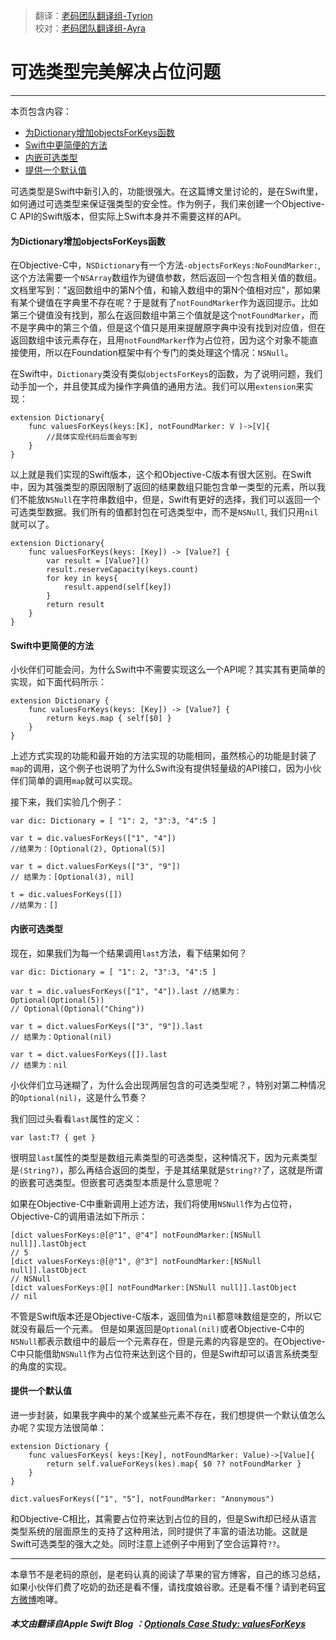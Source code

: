 > 翻译：[老码团队翻译组-Tyrion](http://weibo.com/u/5241713117)  
> 校对：[老码团队翻译组-Ayra](http://weibo.com/littlekok/)

# 可选类型完美解决占位问题
-----------------

本页包含内容：

- [为Dictionary增加objectsForKeys函数](#add-function)
- [Swift中更简便的方法](##easy-function)
- [内嵌可选类型](#nested-optional)
- [提供一个默认值](#provide-default)

可选类型是Swift中新引入的，功能很强大。在这篇博文里讨论的，是在Swift里，如何通过可选类型来保证强类型的安全性。作为例子，我们来创建一个Objective-C API的Swift版本，但实际上Swift本身并不需要这样的API。


<a name="#add-function"></a>
#### 为Dictionary增加objectsForKeys函数

在Objective-C中，```NSDictionary```有一个方法```-objectsForKeys:NoFoundMarker:```, 这个方法需要一个```NSArray```数组作为键值参数，然后返回一个包含相关值的数组。文档里写到："返回数组中的第N个值，和输入数组中的第N个值相对应"，那如果有某个键值在字典里不存在呢？于是就有了```notFoundMarker```作为返回提示。比如第三个键值没有找到，那么在返回数组中第三个值就是这个```notFoundMarker```，而不是字典中的第三个值，但是这个值只是用来提醒原字典中没有找到对应值，但在返回数组中该元素存在，且用```notFoundMarker```作为占位符，因为这个对象不能直接使用，所以在Foundation框架中有个专门的类处理这个情况：```NSNull```。

在Swift中，```Dictionary```类没有类似```objectsForKeys```的函数，为了说明问题，我们动手加一个，并且使其成为操作字典值的通用方法。我们可以用```extension```来实现：

```
extension Dictionary{
	func valuesForKeys(keys:[K], notFoundMarker: V )->[V]{
		//具体实现代码后面会写到
	}
}
```

以上就是我们实现的Swift版本，这个和Objective-C版本有很大区别。在Swift中，因为其强类型的原因限制了返回的结果数组只能包含单一类型的元素，所以我们不能放```NSNull```在字符串数组中，但是，Swift有更好的选择，我们可以返回一个可选类型数据。我们所有的值都封包在可选类型中，而不是```NSNull```, 我们只用```nil```就可以了。


```
extension Dictionary{
    func valuesForKeys(keys: [Key]) -> [Value?] {
        var result = [Value?]()
        result.reserveCapacity(keys.count)
        for key in keys{
            result.append(self[key])
        }
        return result
    }
}
```

<a name="#easy-function"></a>
#### Swift中更简便的方法

小伙伴们可能会问，为什么Swift中不需要实现这么一个API呢？其实其有更简单的实现，如下面代码所示：

```
extension Dictionary {
	func valuesForKeys(keys: [Key]) -> [Value?] {
		return keys.map { self[$0] }
	}
}
```

上述方式实现的功能和最开始的方法实现的功能相同，虽然核心的功能是封装了```map```的调用，这个例子也说明了为什么Swift没有提供轻量级的API接口，因为小伙伴们简单的调用```map```就可以实现。

接下来，我们实验几个例子：

```
var dic: Dictionary = [ "1": 2, "3":3, "4":5 ]

var t = dic.valuesForKeys(["1", "4"]) 
//结果为：[Optional(2), Optional(5)]

var t = dict.valuesForKeys(["3", "9"])
// 结果为：[Optional(3), nil]

t = dic.valuesForKeys([])
//结果为：[]
```

<a name="#nested-optional"></a>
#### 内嵌可选类型

现在，如果我们为每一个结果调用```last```方法，看下结果如何？

```
var dic: Dictionary = [ "1": 2, "3":3, "4":5 ]

var t = dic.valuesForKeys(["1", "4"]).last //结果为：Optional(Optional(5))
// Optional(Optional("Ching"))

var t = dict.valuesForKeys(["3", "9"]).last
// 结果为：Optional(nil)

var t = dict.valuesForKeys([]).last
// 结果为：nil

```

小伙伴们立马迷糊了，为什么会出现两层包含的可选类型呢？，特别对第二种情况的```Optional(nil)```，这是什么节奏？

我们回过头看看```last```属性的定义：

```
var last:T? { get }
```

很明显```last```属性的类型是数组元素类型的可选类型，这种情况下，因为元素类型是```(String?)```，那么再结合返回的类型，于是其结果就是```String??```了，这就是所谓的嵌套可选类型。但嵌套可选类型本质是什么意思呢？

如果在Objective-C中重新调用上述方法，我们将使用```NSNull```作为占位符，Objective-C的调用语法如下所示：

```
[dict valuesForKeys:@[@"1", @"4"] notFoundMarker:[NSNull null]].lastObject
// 5
[dict valuesForKeys:@[@"1", @"3"] notFoundMarker:[NSNull null]].lastObject
// NSNull
[dict valuesForKeys:@[] notFoundMarker:[NSNull null]].lastObject
// nil
```

不管是Swift版本还是Objective-C版本，返回值为```nil```都意味数组是空的，所以它就没有最后一个元素。 但是如果返回是```Optional(nil)```或者Objective-C中的```NSNull```都表示数组中的最后一个元素存在，但是元素的内容是空的。在Objective-C中只能借助```NSNull```作为占位符来达到这个目的，但是Swift却可以语言系统类型的角度的实现。

<a name="#provide-default"></a>
#### 提供一个默认值

进一步封装，如果我字典中的某个或某些元素不存在，我们想提供一个默认值怎么办呢？实现方法很简单：

```
extension Dictionary {
	func valuesForKeys( keys:[Key], notFoundMarker: Value)->[Value]{
		return self.valueForKeys(kes).map{ $0 ?? notFoundMarker }
	}
}
```

```
dict.valuesForKeys(["1", "5"], notFoundMarker: "Anonymous")
```

和Objective-C相比，其需要占位符来达到占位的目的，但是Swift却已经从语言类型系统的层面原生的支持了这种用法，同时提供了丰富的语法功能。这就是Swift可选类型的强大之处。同时注意上述例子中用到了空合运算符```??```。

-----------------
本章节不是老码的原创，是老码认真的阅读了苹果的官方博客，自己的练习总结，如果小伙伴们费了吃奶的劲还是看不懂，请找度娘谷歌。还是看不懂？请到老码[官方微博](http://weibo.com/u/5241713117)咆哮。  

##### 本文由翻译自Apple Swift Blog ：[Optionals Case Study: valuesForKeys](https://developer.apple.com/swift/blog/?id=12)
